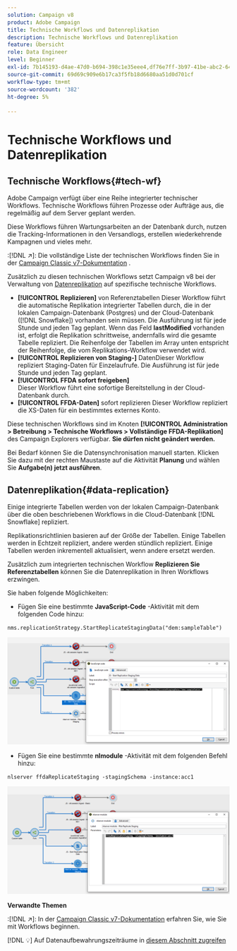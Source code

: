```yaml
---
solution: Campaign v8
product: Adobe Campaign
title: Technische Workflows und Datenreplikation
description: Technische Workflows und Datenreplikation
feature: Übersicht
role: Data Engineer
level: Beginner
exl-id: 7b145193-d4ae-47d0-b694-398c1e35eee4,df76e7ff-3b97-41be-abc2-640748680ff3
source-git-commit: 69d69c909e6b17ca3f5fb18d6680aa51d0d701cf
workflow-type: tm+mt
source-wordcount: '382'
ht-degree: 5%

---
```


# Technische Workflows und Datenreplikation

## Technische Workflows{#tech-wf}

Adobe Campaign verfügt über eine Reihe integrierter technischer Workflows. Technische Workflows führen Prozesse oder Aufträge aus, die regelmäßig auf dem Server geplant werden.

Diese Workflows führen Wartungsarbeiten an der Datenbank durch, nutzen die Tracking-Informationen in den Versandlogs, erstellen wiederkehrende Kampagnen und vieles mehr.

:[!DNL :arrow_upper_right:]: Die vollständige Liste der technischen Workflows finden Sie in der [Campaign Classic v7-Dokumentation](https://experienceleague.adobe.com/docs/campaign-classic/using/automating-with-workflows/advanced-management/about-technical-workflows.html?lang=de) .


Zusätzlich zu diesen technischen Workflows setzt Campaign v8 bei der Verwaltung von [Datenreplikation](#data-replication) auf spezifische technische Workflows.

* **[!UICONTROL Replizieren]**
von Referenztabellen Dieser Workflow führt die automatische Replikation integrierter Tabellen durch, die in der lokalen Campaign-Datenbank (Postgres) und der Cloud-Datenbank ([!DNL Snowflake]) vorhanden sein müssen. Die Ausführung ist für jede Stunde und jeden Tag geplant. Wenn das Feld **lastModified** vorhanden ist, erfolgt die Replikation schrittweise, andernfalls wird die gesamte Tabelle repliziert. Die Reihenfolge der Tabellen im Array unten entspricht der Reihenfolge, die vom Replikations-Workflow verwendet wird.
* **[!UICONTROL Replizieren von Staging-]**
DatenDieser Workflow repliziert Staging-Daten für Einzelaufrufe. Die Ausführung ist für jede Stunde und jeden Tag geplant.
* **[!UICONTROL FFDA sofort freigeben]**\
   Dieser Workflow führt eine sofortige Bereitstellung in der Cloud-Datenbank durch.
* **[!UICONTROL FFDA-Daten]**
sofort replizieren Dieser Workflow repliziert die XS-Daten für ein bestimmtes externes Konto.

Diese technischen Workflows sind im Knoten **[!UICONTROL Administration > Betreibung > Technische Workflows > Vollständige FFDA-Replikation]** des Campaign Explorers verfügbar. **Sie dürfen nicht geändert werden.**

Bei Bedarf können Sie die Datensynchronisation manuell starten. Klicken Sie dazu mit der rechten Maustaste auf die Aktivität **Planung** und wählen Sie **Aufgabe(n) jetzt ausführen**.

## Datenreplikation{#data-replication}

Einige integrierte Tabellen werden von der lokalen Campaign-Datenbank über die oben beschriebenen Workflows in die Cloud-Datenbank [!DNL Snowflake] repliziert.

Replikationsrichtlinien basieren auf der Größe der Tabellen. Einige Tabellen werden in Echtzeit repliziert, andere werden stündlich repliziert. Einige Tabellen werden inkrementell aktualisiert, wenn andere ersetzt werden.

Zusätzlich zum integrierten technischen Workflow **Replizieren Sie Referenztabellen** können Sie die Datenreplikation in Ihren Workflows erzwingen.

Sie haben folgende Möglichkeiten:

* Fügen Sie eine bestimmte **JavaScript-Code** -Aktivität mit dem folgenden Code hinzu:

```
nms.replicationStrategy.StartReplicateStagingData("dem:sampleTable")
```

![](assets/jscode.png)


* Fügen Sie eine bestimmte **nlmodule** -Aktivität mit dem folgenden Befehl hinzu:

```
nlserver ffdaReplicateStaging -stagingSchema -instance:acc1
```

![](assets/nlmodule.png)

**Verwandte Themen**

:[!DNL :arrow_upper_right:]: In der [Campaign Classic v7-Dokumentation](https://experienceleague.adobe.com/docs/campaign-classic/using/automating-with-workflows/introduction/about-workflows.html?lang=en#automating-with-workflows) erfahren Sie, wie Sie mit Workflows beginnen.

[!DNL :bulb:] Auf Datenaufbewahrungszeiträume in  [diesem Abschnitt zugreifen](../dev/datamodel-best-practices.md#data-retention)
